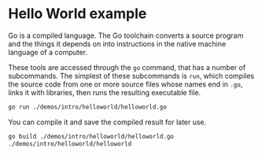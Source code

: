 # Hello World example

Go is a compiled language. The Go toolchain converts a source program and the things it depends on into instructions in the native machine language of a computer.

These tools are accessed through the `go` command, that has a number of subcommands. The simplest of these subcommands is `run`, which compiles the source code from one or more source files whose names end in `.go`, links it with libraries, then runs the resulting executable file.

```bash
go run ./demos/intro/helloworld/helloworld.go
```

You can compile it and save the compiled result for later use.

```bash
go build ./demos/intro/helloworld/helloworld.go
./demos/intro/helloworld/helloworld
```
